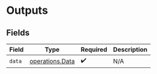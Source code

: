 # Outputs


## Fields

| Field                                              | Type                                               | Required                                           | Description                                        |
| -------------------------------------------------- | -------------------------------------------------- | -------------------------------------------------- | -------------------------------------------------- |
| `data`                                             | [operations.Data](../../models/operations/data.md) | :heavy_check_mark:                                 | N/A                                                |